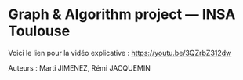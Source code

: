 # Graph & Algorithm project &mdash; INSA Toulouse

Voici le lien pour la vidéo explicative : https://youtu.be/3QZrbZ312dw

Auteurs : Marti JIMENEZ, Rémi JACQUEMIN
